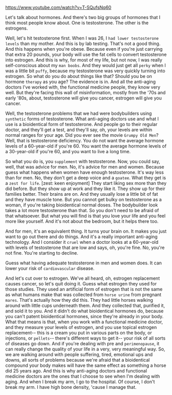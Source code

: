 https://www.youtube.com/watch?v=T-SQufsNq60

Let's talk about hormones.
And there's two big groups of hormones that I think most people know about.
One is testosterone. The other is the estrogens.

Well, let's hit testosterone first.
When I was 26, I `had lower testosterone levels` than my mother.
And this is by lab testing.
That's not a good thing.
And this happens when you're obese.
Because even if you're just carrying that extra 20 pounds, your body will use the fat
cells to convert testosterone into estrogen.
And this is why, for most of my life, but not now, I was really self-conscious about my `man boobs`.
And they would just get all `perky` when I was a little bit `puffy`, because my testosterone
was very quickly turning into estrogen.
So what do you do about things like that?
Should you be on hormone `therapy` as you age?
The evidence is in.
And all the anti-aging doctors I've worked with, the functional medicine people, they know very well.
But they're facing this wall of misinformation, mostly from the '70s and early '80s, about,
testosterone will give you cancer, estrogen will give you cancer.

Well, the testosterone problems that we had were bodybuilders using `synthetic` forms of testosterone.
What anti-aging doctors use and what I use is a bioidentical form of testosterone.
And people go to their regular doctor, and they'll get a test, and they'll say, oh, your
levels are within normal ranges for your age.
Did you ever see the movie `Grumpy Old Men`?
Well, that is testosterone deficiency.
You do not want the average hormone levels of a 60-year-old if you're 60.
You want the average hormone levels of a 30-year-old if you're 60, and you want to live a long time.

So what you do is, you `supplement` with testosterone.
Now, you could say, well, that was advice for men.
No, it's advice for men and women.
Because guess what happens when women have enough testosterone.
It's way less than for men.
No, they don't get a deep voice and a `goatee`.
What they get is a `zest for life`.        [zest: keen enjoyment]
They start liking sex more than they did before.
But they show up at work and they like it.
They show up for their families better.
Their brains are on.
And they usually lose a little bit of fat and they have muscle tone.
But you cannot get bulky on testosterone as a woman, if you're taking bioidentical normal doses.
The bodybuilder look takes a lot more testosterone than that.
So you don't need to be afraid of that whatsoever.
But what you will find is that you love your life and you feel more like yourself.
And it's not about the bedroom, but it helps there too.

And for men, it's an equivalent thing.
It turns your brain on.
It makes you just want to go out there and do things.
And it's a really important anti-aging technology.
And I consider it `cruel` when a doctor looks at a 60-year-old with levels of testosterone
that are low and says, oh, you're fine.
No, you're not fine.
You're starting to decline.

Guess what having adequate testosterone in men and women does.
It can lower your risk of `cardiovascular` disease.

And let's cut over to estrogen.
We've all heard, oh, estrogen replacement causes cancer, so let's quit doing it.
Guess what estrogen they used for those studies.
They used an artificial form of estrogen that is not the same as what humans make that was
collected from `horse urine` from pregnant `mares`.
That's actually how they did this.
They had little horses walking around with little cups underneath them.
And they collected that, purified it, and sold it to you.
And it didn't do what bioidentical hormones do, because you can't patent bioidentical
hormones, since they're already in your body.
What that means is that, when you work with a functional medicine doctor, and they measure
your levels of estrogen, and you use topical estrogen replacement-- this is a cream you
put in various parts on the body, or injections, or `pellets`-- there's different ways to get
it-- your risk of all sorts of diseases go down.
And if you're dealing with pre and `perimenopause`, it can really change the quality of your life
in a very, very meaningful way.
So, we are walking around with people suffering, tired, emotional ups and downs, all sorts
of problems because we're afraid that a bioidentical compound your body makes will have the same
effect as something a horse did 25 years ago.
And this is why anti-aging doctors and functional medicine doctors are the ones that I choose
to see when I'm dealing with aging.
And when I break my arm, I go to the hospital.
Of course, I don't break my arm.
I have high bone density, 'cause I manage that.

